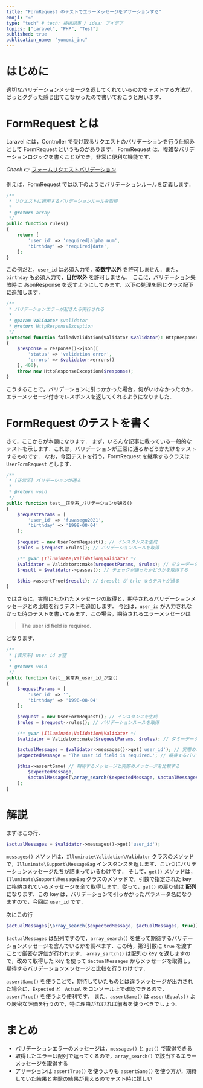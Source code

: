 ```yaml
---
title: "FormRequest のテストでエラーメッセージをアサーションする"
emoji: "⚖️"
type: "tech" # tech: 技術記事 / idea: アイデア
topics: ["Laravel", "PHP", "Test"]
published: true
publication_name: "yumemi_inc"
---
```

# はじめに
適切なバリデーションメッセージを返してくれているのかをテストする方法が，ぱっとググった感じ出てこなかったので書いておこうと思います．

# FormRequest とは
Laravel には，Controller で受け取るリクエストのバリデーションを行う仕組みとして FormRequest というものがあります．
FormRequest は，複雑なバリデーションロジックを書くことができ，非常に便利な機能です．

*Check* 👉 [フォームリクエストバリデーション](https://readouble.com/laravel/8.x/ja/validation.html#:~:text=%E5%88%A4%E5%AE%9A%E3%81%97%E3%81%BE%E3%81%99%E3%80%82-,%E3%83%95%E3%82%A9%E3%83%BC%E3%83%A0%E3%83%AA%E3%82%AF%E3%82%A8%E3%82%B9%E3%83%88%E3%83%90%E3%83%AA%E3%83%87%E3%83%BC%E3%82%B7%E3%83%A7%E3%83%B3,-%E3%83%95%E3%82%A9%E3%83%BC%E3%83%A0%E3%83%AA%E3%82%AF%E3%82%A8%E3%82%B9%E3%83%88%E4%BD%9C%E6%88%90)

例えば，FormRequest では以下のようにバリデーションルールを定義します．

```php
/**
 * リクエストに適用するバリデーションルールを取得
 *
 * @return array
 */
public function rules()
{
    return [
        'user_id' => 'required|alpha_num',
        'birthday' => 'required|date',
    ];
}
```
この例だと，`user_id` は必須入力で，**英数字以外** を許可しません．また，`birthday` も必須入力で，**日付以外** を許可しません．
ここに，バリデーション失敗時に JsonResponse を返すようにしてみます．以下の処理を同じクラス配下に追加します．

```php
/**
 * バリデーションエラーが起きたら実行される
 *
 * @param Validator $validator
 * @return HttpResponseException
 */
protected function failedValidation(Validator $validator): HttpResponseException
{
    $response = response()->json([
        'status' => 'validation error',
        'errors' => $validator->errors()
    ], 400);
    throw new HttpResponseException($response);
}
```
こうすることで，バリデーションに引っかかった場合，何がいけなかったのか，エラーメッセージ付きでレスポンスを返してくれるようになりました．

# FormRequest のテストを書く
さて，ここからが本題になります．
まず，いろんな記事に載っている一般的なテストを示します．これは，バリデーションが正常に通るかどうかだけをテストするものです．
なお，今回テストを行う，FormRequest を継承するクラスは `UserFormRequest` とします．

```php
/**
 * [正常系] バリデーションが通る
 *
 * @return void
 */
public function test__正常系_バリデーションが通る()
{
    $requestParams = [
        'user_id' => 'fuwasegu2021',
        'birthday' => '1998-08-04'
    ];

    $request = new UserFormRequest(); // インスタンスを生成
    $rules = $request->rules(); // バリデーションルールを取得

    /** @var \Illuminate\Validation\Validator */
    $validator = Validator::make($requestParams, $rules); // ダミーデータをバリデーションに通す
    $result = $validator->passes(); // チェックが通ったかどうかを取得する

    $this->assertTrue($result); // $result が trle ならテストが通る
}
```
ではさらに，実際に吐かれたメッセージの取得と，期待されるバリデーションメッセージとの比較を行うテストを追加します．
今回は，`user_id` が入力されなかった時のテストを書いてみます．この場合，期待されるエラーメッセージは

> The user id field is required.

となります．
```php
/**
 * [異常系] user_id が空
 *
 * @return void
 */
public function test__異常系_user_id_が空()
{
    $requestParams = [
        'user_id' => '',
        'birthday' => '1998-08-04'
    ];

    $request = new UserFormRequest(); // インスタンスを生成
    $rules = $request->rules(); // バリデーションルールを取得

    /** @var \Illuminate\Validation\Validator */
    $validator = Validator::make($requestParams, $rules); // ダミーデータをバリデーションに通す

    $actualMessages = $validator->messages()->get('user_id'); // 実際のバリデーションメッセージを取得
    $expectedMessage = 'The user id field is required.'; // 期待するバリデーションメッセージ

    $this->assertSame( // 期待するメッセージと実際のメッセージを比較する
        $expectedMessage,
        $actualMessages[\array_search($expectedMessage, $actualMessages, true)]
    );
}
```

# 解説
まずはこの行．
```php
$actualMessages = $validator->messages()->get('user_id');
```
`messages()` メソッドは，`Illuminate\Validation\Validator` クラスのメソッドで，`Illuminate\Support\MessageBag` インスタンスを返します．こいつにバリデーションメッセージたちが詰まっているわけです．
そして，`get()` メソッドは，`Illuminate\Support\MessageBag` クラスのメソッドで，引数で指定された key に格納されているメッセージを全て取得します．従って，`get()` の戻り値は **配列** になります．この key は，バリデーションで引っかかったパラメータ名になりますので，今回は `user_id` です．

次にこの行
```php
$actualMessages[\array_search($expectedMessage, $actualMessages, true)]
```
`$actualMessages` は配列ですので，`array_search()` を使って期待するバリデーションメッセージを含んでいるかを調べます．この時，第3引数に `true` を渡すことで厳密な評価が行われます．
`array_sartch()` は配列の key を返しますので，改めて取得した key を使って `$actualMessages` からメッセージを取得し，期待するバリデーションメッセージと比較を行うわけです．

`assertSame()` を使うことで，期待していたものとは違うメッセージが出力された場合に，`Expected` と ` Actual` をコンソール上で確認できるので，`assertTrue()` を使うより便利です．
また，`assertSame()` は `assertEquals()` より厳密な評価を行うので，特に理由がなければ前者を使うべきでしょう．

# まとめ
* バリデーションエラーのメッセージは，`messages()` と `get()` で取得できる
* 取得したエラーは配列で返ってくるので，`array_search()` で該当するエラーメッセージを取得する
* アサーションは `assertTrue()` を使うよりも `assertSame()` を使う方が，期待していた結果と実際の結果が見えるのでテスト時に嬉しい
